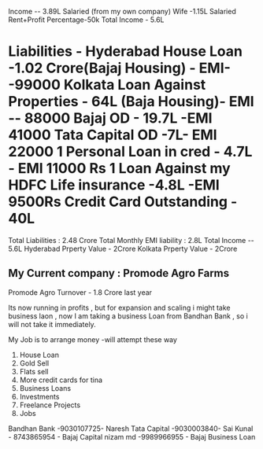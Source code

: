 Income --
    3.89L Salaried (from my own company)
    Wife -1.15L Salaried
    Rent+Profit Percentage-50k
Total Income - 5.6L

Liabilities -
Hyderabad House Loan -1.02 Crore(Bajaj Housing) - EMI--99000
Kolkata Loan Against Properties - 64L (Baja Housing)- EMI -- 88000
Bajaj OD - 19.7L -EMI 41000
Tata Capital OD -7L- EMI 22000
1 Personal Loan in cred - 4.7L - EMI 11000 Rs
1 Loan Against my HDFC Life insurance -4.8L -EMI 9500Rs
Credit Card Outstanding - 40L
=====================================================

Total Liabilities : 2.48 Crore
Total Monthly EMI liability : 2.8L
Total Income -- 5.6L
Hyderabad Prperty Value - 2Crore
Kolkata Prperty Value - 2Crore

My Current company : Promode Agro Farms
----------------------------
Promode Agro  Turnover - 1.8 Crore last year

Its now running in profits , but for expansion and scaling i might take business laon ,
now I am taking a business Loan from Bandhan Bank , so i will not take it immediately.

My Job is to arrange money -will attempt these way

1. House Loan
2. Gold Sell
3. Flats sell
4. More credit cards for tina
5. Business Loans
6. Investments
7. Freelance Projects
8. Jobs

Bandhan Bank -9030107725- Naresh
Tata Capital -9030003840- Sai
Kunal - 8743865954 - Bajaj Capital
nizam md -9989966955 - Bajaj Business Loan